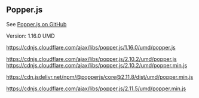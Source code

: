 ## Popper.js ##

See [Popper.js on GitHub](https://github.com/popperjs/popper.js)

Version: 1.16.0 UMD

https://cdnjs.cloudflare.com/ajax/libs/popper.js/1.16.0/umd/popper.js

https://cdnjs.cloudflare.com/ajax/libs/popper.js/2.10.2/umd/popper.js
https://cdnjs.cloudflare.com/ajax/libs/popper.js/2.10.2/umd/popper.min.js

https://cdn.jsdelivr.net/npm/@popperjs/core@2.11.8/dist/umd/popper.min.js

https://cdnjs.cloudflare.com/ajax/libs/popper.js/2.11.5/umd/popper.min.js